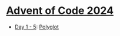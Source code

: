 # [Advent of Code 2024](https://adventofcode.com/2024/)

* [Day 1 - 5](week1/README.md): [Polyglot](https://en.wikipedia.org/wiki/Polyglot_(computing))
